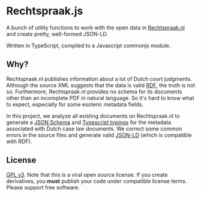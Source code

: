 # Rechtspraak.js
A bunch of utility functions to work with the open data in [Rechtspraak.nl](http://www.rechtspraak.nl/) and create pretty, well-formed JSON-LD. 

Written in TypeScript, compiled to a Javascript commonjs module.

## Why?
Rechtspraak.nl publishes information about a lot of Dutch court judgments. Although the source XML suggests that the data is valid [RDF](https://www.w3.org/2001/sw/wiki/RDF), the truth is not so. Furthermore, Rechtspraak.nl provides no schema for its documents other than an incomplete PDF in natural language. So it's hard to know what to expect, especially for some esoteric metadata fields. 

In this project, we analyze all existing documents on Rechtspraak.nl to generate a [JSON Schema](https://spacetelescope.github.io/understanding-json-schema/) and [Typescript typings](https://www.typescriptlang.org/) for the metadata associated with Dutch case law documents. We correct some common errors in the source files and generate valid [JSON-LD](http://json-ld.org/) (which is compatible with RDF).

## License

[GPL v3](https://www.gnu.org/licenses/gpl.html). Note that this is a viral open source license. If you create derivatives, 
you **must** publish your code under compatible license terms. 
Please support free software. 
